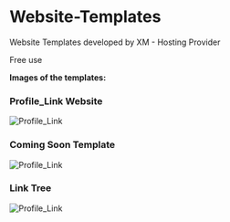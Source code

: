 # Website-Templates

Website Templates developed by XM - Hosting Provider

Free use


**Images of the templates:**

### Profile_Link Website

![Profile_Link](https://i.imgur.com/yxvtyqe.png)

### Coming Soon Template

![Profile_Link](https://i.imgur.com/4LlvPbq.png)


### Link Tree

![Profile_Link](https://i.imgur.com/tLEKYJ7.png)





